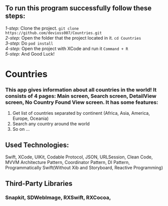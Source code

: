 ## To run this program successfully follow these steps:  
*1-step:* Clone the project. ```git clone https://github.com/devioss007/Countries.git```    
*2-step:* Open the folder that the project located in it. ```cd Countries```  
*3-step:* Do ```pod install```     
*4-step:* Open the project with XCode and run it ```Command + R```     
*5-step:* And Good Luck!

# Countries

### This app gives information about all countries in the world! It consists of 4 pages: Main screen, Search screen, DetailView screen, No Country Found View screen. It has some features:   
1. Get list of countries separated by continent (Africa, Asia, America, Europe, Oceania)
2. Search any country around the world
3. So on ...
 
## Used Technologies: 
Swift, XCode, UIKit, Codable Protocol, JSON, URLSession, Clean Code,  MVVM Architecture Pattern, Coordinator Pattern, DI Pattern, Programmatically Swift(Without Xib and Storyboard, Reactive Programming)
## Third-Party Libraries   
### Snapkit, SDWebImage, RXSwift, RXCocoa, 
